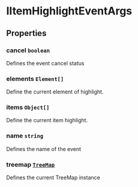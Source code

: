 # IItemHighlightEventArgs

## Properties

### cancel `boolean`

Defines the event cancel status

### elements `Element[]`

Define the current element of highlight.

### items `Object[]`

Define the current item highlight.

### name `string`

Defines the name of the event

### treemap [`TreeMap`](./api-treeMap.html)

Defines the current TreeMap instance
